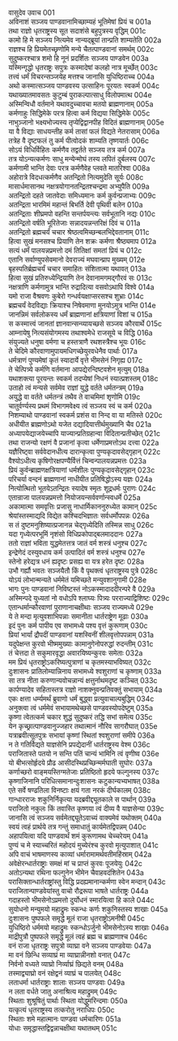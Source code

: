 वासुदेव उवाच	001  
अविनाशं सञ्जय पाण्डवानामिच्छाम्यहं भूतिमेषां प्रियं च	001a  
तथा राज्ञो धृतराष्ट्रस्य सूत सदाशंसे बहुपुत्रस्य वृद्धिम्	001c  
कामो हि मे सञ्जय नित्यमेव नान्यद्ब्रूयां तान्प्रति शाम्यतेति	002a  
राज्ञश्च हि प्रियमेतच्छृणोमि मन्ये चैतत्पाण्डवानां समर्थम्	002c  
सुदुष्करश्चात्र शमो हि नूनं प्रदर्शितः सञ्जय पाण्डवेन	003a  
यस्मिन्गृद्धो धृतराष्ट्रः सपुत्रः कस्मादेषां कलहो नात्र मूर्च्छेत्	003c  
तत्त्वं धर्मं विचरन्सञ्जयेह मत्तश्च जानासि युधिष्ठिराच्च	004a  
अथो कस्मात्सञ्जय पाण्डवस्य उत्साहिनः पूरयतः स्वकर्म	004c  
यथाख्यातमावसतः कुटुम्बं पुराकल्पात्साधु विलोपमात्थ	004e  
अस्मिन्विधौ वर्तमाने यथावदुच्चावचा मतयो ब्राह्मणानाम्	005a  
कर्मणाहुः सिद्धिमेके परत्र हित्वा कर्म विद्यया सिद्धिमेके	005c  
नाभुञ्जानो भक्ष्यभोज्यस्य तृप्येद्विद्वानपीह विदितं ब्राह्मणानाम्	005e  
या वै विद्याः साधयन्तीह कर्म तासां फलं विद्यते नेतरासाम्	006a  
तत्रेह वै दृष्टफलं तु कर्म पीत्वोदकं शाम्यति तृष्णयार्तः	006c  
सोऽयं विधिर्विहितः कर्मणैव तद्वर्तते सञ्जय तत्र कर्म	007a  
तत्र योऽन्यत्कर्मणः साधु मन्येन्मोघं तस्य लपितं दुर्बलस्य	007c  
कर्मणामी भान्ति देवाः परत्र कर्मणैवेह प्लवते मातरिश्वा	008a  
अहोरात्रे विदधत्कर्मणैव अतन्द्रितो नित्यमुदेति सूर्यः	008c  
मासार्धमासानथ नक्षत्रयोगानतन्द्रितश्चन्द्रमा अभ्युपैति	009a  
अतन्द्रितो दहते जातवेदाः समिध्यमानः कर्म कुर्वन्प्रजाभ्यः	009c  
अतन्द्रिता भारमिमं महान्तं बिभर्ति देवी पृथिवी बलेन	010a  
अतन्द्रिताः शीघ्रमपो वहन्ति सन्तर्पयन्त्यः सर्वभूतानि नद्यः	010c  
अतन्द्रितो वर्षति भूरितेजाः सन्नादयन्नन्तरिक्षं दिवं च	011a  
अतन्द्रितो ब्रह्मचर्यं चचार श्रेष्ठत्वमिच्छन्बलभिद्देवतानाम्	011c  
हित्वा सुखं मनसश्च प्रियाणि तेन शक्रः कर्मणा श्रैष्ठ्यमाप	012a  
सत्यं धर्मं पालयन्नप्रमत्तो दमं तितिक्षां समतां प्रियं च	012c  
एतानि सर्वाण्युपसेवमानो देवराज्यं मघवान्प्राप मुख्यम्	012e  
बृहस्पतिर्ब्रह्मचर्यं चचार समाहितः संशितात्मा यथावत्	013a  
हित्वा सुखं प्रतिरुध्येन्द्रियाणि तेन देवानामगमद्गौरवं सः	013c  
नक्षत्राणि कर्मणामुत्र भान्ति रुद्रादित्या वसवोऽथापि विश्वे	014a  
यमो राजा वैश्रवणः कुबेरो गन्धर्वयक्षाप्सरसश्च शुभ्राः	014c  
ब्रह्मचर्यं वेदविद्याः क्रियाश्च निषेवमाणा मुनयोऽमुत्र भान्ति	014e  
जानन्निमं सर्वलोकस्य धर्मं ब्राह्मणानां क्षत्रियाणां विशां च	015a  
स कस्मात्त्वं जानतां ज्ञानवान्सन्व्यायच्छसे सञ्जय कौरवार्थे	015c  
आम्नायेषु नित्यसंयोगमस्य तथाश्वमेधे राजसूये च विद्धि	016a  
संयुज्यते धनुषा वर्मणा च हस्तत्राणै रथशस्त्रैश्च भूयः	016c  
ते चेदिमे कौरवाणामुपायमधिगच्छेयुरवधेनैव पार्थाः	017a  
धर्मत्राणं पुण्यमेषां कृतं स्यादार्ये वृत्ते भीमसेनं निगृह्य	017c  
ते चेत्पित्र्ये कर्मणि वर्तमाना आपद्येरन्दिष्टवशेन मृत्युम्	018a  
यथाशक्त्या पूरयन्तः स्वकर्म तदप्येषां निधनं स्यात्प्रशस्तम्	018c  
उताहो त्वं मन्यसे सर्वमेव राज्ञां युद्धे वर्तते धर्मतन्त्रम्	019a  
अयुद्धे वा वर्तते धर्मतन्त्रं तथैव ते वाचमिमां शृणोमि	019c  
चातुर्वर्ण्यस्य प्रथमं विभागमवेक्ष्य त्वं सञ्जय स्वं च कर्म	020a  
निशम्याथो पाण्डवानां स्वकर्म प्रशंस वा निन्द वा या मतिस्ते	020c  
अधीयीत ब्राह्मणोऽथो यजेत दद्यादियात्तीर्थमुख्यानि चैव	021a  
अध्यापयेद्याजयेच्चापि याज्यान्प्रतिग्रहान्वा विदितान्प्रतीच्छेत्	021c  
तथा राजन्यो रक्षणं वै प्रजानां कृत्वा धर्मेणाप्रमत्तोऽथ दत्त्वा	022a  
यज्ञैरिष्ट्वा सर्ववेदानधीत्य दारान्कृत्वा पुण्यकृदावसेद्गृहान्	022c  
वैश्योऽधीत्य कृषिगोरक्षपण्यैर्वित्तं चिन्वन्पालयन्नप्रमत्तः	023a  
प्रियं कुर्वन्ब्राह्मणक्षत्रियाणां धर्मशीलः पुण्यकृदावसेद्गृहान्	023c  
परिचर्या वन्दनं ब्राह्मणानां नाधीयीत प्रतिषिद्धोऽस्य यज्ञः	024a  
नित्योत्थितो भूतयेऽतन्द्रितः स्यादेष स्मृतः शूद्रधर्मः पुराणः	024c  
एतान्राजा पालयन्नप्रमत्तो नियोजयन्सर्ववर्णान्स्वधर्मे	025a  
अकामात्मा समवृत्तिः प्रजासु नाधार्मिकाननुरुध्येत कामान्	025c  
श्रेयांस्तस्माद्यदि विद्येत कश्चिदभिज्ञातः सर्वधर्मोपपन्नः	026a  
स तं दुष्टमनुशिष्यात्प्रजानन्न चेद्गृध्येदिति तस्मिन्न साधु	026c  
यदा गृध्येत्परभूमिं नृशंसो विधिप्रकोपाद्बलमाददानः	027a  
ततो राज्ञां भविता युद्धमेतत्तत्र जातं वर्म शस्त्रं धनुश्च	027c  
इन्द्रेणेदं दस्युवधाय कर्म उत्पादितं वर्म शस्त्रं धनुश्च	027e  
स्तेनो हरेद्यत्र धनं ह्यदृष्टः प्रसह्य वा यत्र हरेत दृष्टः	028a  
उभौ गर्ह्यौ भवतः सञ्जयैतौ किं वै पृथक्त्वं धृतराष्ट्रस्य पुत्रे	028c  
योऽयं लोभान्मन्यते धर्ममेतं यमिच्छते मन्युवशानुगामी	028e  
भागः पुनः पाण्डवानां निविष्टस्तं नोऽकस्मादाददीरन्परे वै	029a  
अस्मिन्पदे युध्यतां नो वधोऽपि श्लाघ्यः पित्र्यः परराज्याद्विशिष्टः	029c  
एतान्धर्मान्कौरवाणां पुराणानाचक्षीथाः सञ्जय राज्यमध्ये	029e  
ये ते मन्दा मृत्युवशाभिपन्नाः समानीता धार्तराष्ट्रेण मूढाः	030a  
इदं पुनः कर्म पापीय एव सभामध्ये पश्य वृत्तं कुरूणाम्	030c  
प्रियां भार्यां द्रौपदीं पाण्डवानां यशस्विनीं शीलवृत्तोपपन्नाम्	031a  
यदुपेक्षन्त कुरवो भीष्ममुख्याः कामानुगेनोपरुद्धां रुदन्तीम्	031c  
तं चेत्तदा ते सकुमारवृद्धा अवारयिष्यन्कुरवः समेताः	032a  
मम प्रियं धृतराष्ट्रोऽकरिष्यत्पुत्राणां च कृतमस्याभविष्यत्	032c  
दुःशासनः प्रातिलोम्यान्निनाय सभामध्ये श्वशुराणां च कृष्णाम्	033a  
सा तत्र नीता करुणान्यवोचन्नान्यं क्षत्तुर्नाथमदृष्ट कञ्चित्	033c  
कार्पण्यादेव सहितास्तत्र राज्ञो नाशक्नुवन्प्रतिवक्तुं सभायाम्	034a  
एकः क्षत्ता धर्म्यमर्थं ब्रुवाणो धर्मं बुद्ध्वा प्रत्युवाचाल्पबुद्धिम्	034c  
अनुक्त्वा त्वं धर्ममेवं सभायामथेच्छसे पाण्डवस्योपदेष्टुम्	035a  
कृष्णा त्वेतत्कर्म चकार शुद्धं सुदुष्करं तद्धि सभां समेत्य	035c  
येन कृच्छ्रात्पाण्डवानुज्जहार तथात्मानं नौरिव सागरौघात्	035e  
यत्राब्रवीत्सूतपुत्रः सभायां कृष्णां स्थितां श्वशुराणां समीपे	036a  
न ते गतिर्विद्यते याज्ञसेनि प्रपद्येदानीं धार्तराष्ट्रस्य वेश्म	036c  
पराजितास्ते पतयो न सन्ति पतिं चान्यं भामिनि त्वं वृणीष्व	036e  
यो बीभत्सोर्हृदये प्रौढ आसीदस्थिप्रच्छिन्मर्मघाती सुघोरः	037a  
कर्णाच्छरो वाङ्मयस्तिग्मतेजाः प्रतिष्ठितो हृदये फल्गुनस्य	037c  
कृष्णाजिनानि परिधित्समानान्दुःशासनः कटुकान्यभ्यभाषत्	038a  
एते सर्वे षण्ढतिला विनष्टाः क्षयं गता नरकं दीर्घकालम्	038c  
गान्धारराजः शकुनिर्निकृत्या यदब्रवीद्द्यूतकाले स पार्थान्	039a  
पराजितो नकुलः किं तवास्ति कृष्णया त्वं दीव्य वै याज्ञसेन्या	039c  
जानासि त्वं सञ्जय सर्वमेतद्द्यूतेऽवाच्यं वाक्यमेवं यथोक्तम्	040a  
स्वयं त्वहं प्रार्थये तत्र गन्तुं समाधातुं कार्यमेतद्विपन्नम्	040c  
अहापयित्वा यदि पाण्डवार्थं शमं कुरूणामथ चेच्चरेयम्	041a  
पुण्यं च मे स्याच्चरितं महोदयं मुच्येरंश्च कुरवो मृत्युपाशात्	041c  
अपि वाचं भाषमाणस्य काव्यां धर्मारामामर्थवतीमहिंस्राम्	042a  
अवेक्षेरन्धार्तराष्ट्राः समक्षं मां च प्राप्तं कुरवः पूजयेयुः	042c  
अतोऽन्यथा रथिना फल्गुनेन भीमेन चैवाहवदंशितेन	043a  
परासिक्तान्धार्तराष्ट्रांस्तु विद्धि प्रदह्यमानान्कर्मणा स्वेन मन्दान्	043c  
पराजितान्पाण्डवेयांस्तु वाचो रौद्ररूपा भाषते धार्तराष्ट्रः	044a  
गदाहस्तो भीमसेनोऽप्रमत्तो दुर्योधनं स्मारयित्वा हि काले	044c  
सुयोधनो मन्युमयो महाद्रुमः स्कन्धः कर्णः शकुनिस्तस्य शाखाः	045a  
दुःशासनः पुष्पफले समृद्धे मूलं राजा धृतराष्ट्रोऽमनीषी	045c  
युधिष्ठिरो धर्ममयो महाद्रुमः स्कन्धोऽर्जुनो भीमसेनोऽस्य शाखाः	046a  
माद्रीपुत्रौ पुष्पफले समृद्धे मूलं त्वहं ब्रह्म च ब्राह्मणाश्च	046c  
वनं राजा धृतराष्ट्रः सपुत्रो व्याघ्रा वने सञ्जय पाण्डवेयाः	047a  
मा वनं छिन्धि सव्याघ्रं मा व्याघ्रान्नीनशो वनात्	047c  
निर्वनो वध्यते व्याघ्रो निर्व्याघ्रं छिद्यते वनम्	048a  
तस्माद्व्याघ्रो वनं रक्षेद्वनं व्याघ्रं च पालयेत्	048c  
लताधर्मा धार्तराष्ट्राः शालाः सञ्जय पाण्डवाः	049a  
न लता वर्धते जातु अनाश्रित्य महाद्रुमम्	049c  
स्थिताः शुश्रूषितुं पार्थाः स्थिता योद्धुमरिन्दमाः	050a  
यत्कृत्यं धृतराष्ट्रस्य तत्करोतु नराधिपः	050c  
स्थिताः शमे महात्मानः पाण्डवा धर्मचारिणः	051a  
योधाः समृद्धास्तद्विद्वन्नाचक्षीथा यथातथम्	051c  
